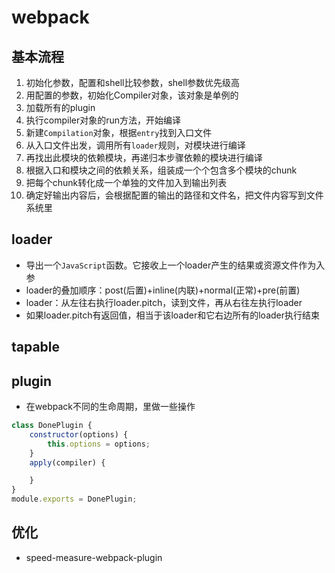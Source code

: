 # webpack
## 基本流程
1. 初始化参数，配置和shell比较参数，shell参数优先级高
2. 用配置的参数，初始化Compiler对象，该对象是单例的
3. 加载所有的plugin
4. 执行compiler对象的run方法，开始编译
5. 新建`Compilation`对象，根据`entry`找到入口文件
6. 从入口文件出发，调用所有`loader`规则，对模块进行编译
7. 再找出此模块的依赖模块，再递归本步骤依赖的模块进行编译
8. 根据入口和模块之间的依赖关系，组装成一个个包含多个模块的chunk
9. 把每个chunk转化成一个单独的文件加入到输出列表
10. 确定好输出内容后，会根据配置的输出的路径和文件名，把文件内容写到文件系统里
## loader
* 导出一个`JavaScript`函数。它接收上一个loader产生的结果或资源文件作为入参
* loader的叠加顺序：post(后置)+inline(内联)+normal(正常)+pre(前置)
* loader：从左往右执行loader.pitch，读到文件，再从右往左执行loader
* 如果loader.pitch有返回值，相当于该loader和它右边所有的loader执行结束
## tapable
## plugin
* 在webpack不同的生命周期，里做一些操作
```javascript
class DonePlugin {
    constructor(options) {
        this.options = options;
    }
    apply(compiler) {

    }
}
module.exports = DonePlugin;
```
## 优化
* speed-measure-webpack-plugin